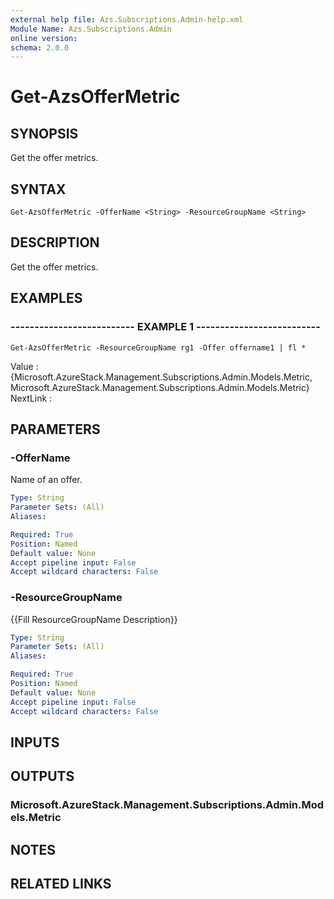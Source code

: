 ```yaml
---
external help file: Azs.Subscriptions.Admin-help.xml
Module Name: Azs.Subscriptions.Admin
online version: 
schema: 2.0.0
---
```


# Get-AzsOfferMetric

## SYNOPSIS
Get the offer metrics.

## SYNTAX

```
Get-AzsOfferMetric -OfferName <String> -ResourceGroupName <String>
```

## DESCRIPTION
Get the offer metrics.

## EXAMPLES

### -------------------------- EXAMPLE 1 --------------------------
```
Get-AzsOfferMetric -ResourceGroupName rg1 -Offer offername1 | fl *
```

Value    : {Microsoft.AzureStack.Management.Subscriptions.Admin.Models.Metric, Microsoft.AzureStack.Management.Subscriptions.Admin.Models.Metric}
NextLink :

## PARAMETERS

### -OfferName
Name of an offer.

```yaml
Type: String
Parameter Sets: (All)
Aliases: 

Required: True
Position: Named
Default value: None
Accept pipeline input: False
Accept wildcard characters: False
```

### -ResourceGroupName
{{Fill ResourceGroupName Description}}

```yaml
Type: String
Parameter Sets: (All)
Aliases: 

Required: True
Position: Named
Default value: None
Accept pipeline input: False
Accept wildcard characters: False
```

## INPUTS

## OUTPUTS

### Microsoft.AzureStack.Management.Subscriptions.Admin.Models.Metric

## NOTES

## RELATED LINKS

